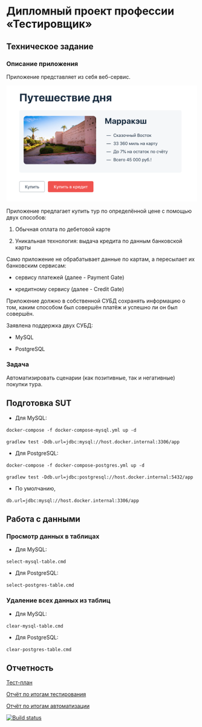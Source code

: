 # **Дипломный проект профессии «Тестировщик»**

## Техническое задание

### Описание приложения

Приложение представляет из себя веб-сервис.

![](./issues/service.png)

Приложение предлагает купить тур по определённой цене с помощью двух способов:

1. Обычная оплата по дебетовой карте

2. Уникальная технология: выдача кредита по данным банковской карты

Само приложение не обрабатывает данные по картам, а пересылает их банковским сервисам:

* сервису платежей (далее - Payment Gate)

* кредитному сервису (далее - Credit Gate)

Приложение должно в собственной СУБД сохранять информацию о том, каким способом был совершён платёж и успешно ли он был совершён.

Заявлена поддержка двух СУБД:

* MySQL

* PostgreSQL

### Задача

Автоматизировать сценарии (как позитивные, так и негативные) покупки тура.

## Подготовка SUT

- Для MySQL:

```docker-compose -f docker-compose-mysql.yml up -d```

```gradlew test -Ddb.url=jdbc:mysql://host.docker.internal:3306/app```

- Для PostgreSQL:

```docker-compose -f docker-compose-postgres.yml up -d```

```gradlew test -Ddb.url=jdbc:postgresql://host.docker.internal:5432/app```

- По умолчанию, 

```db.url=jdbc:mysql://host.docker.internal:3306/app```

## Работа с данными

### Просмотр данных в таблицах 

- Для MySQL:

```select-mysql-table.cmd```

- Для PostgreSQL:

```select-postgres-table.cmd```

### Удаление всех данных из таблиц 

- Для MySQL:

```clear-mysql-table.cmd```

- Для PostgreSQL:

```clear-postgres-table.cmd```

## Отчетность

[Тест-план](https://github.com/pava-14/qadplm/blob/master/Plan.md)

[Отчёт по итогам тестирования](https://github.com/pava-14/qadplm/blob/master/Report.md)

[Отчёт по итогам автоматизации](https://github.com/pava-14/qadplm/blob/master/Summary.md)

[![Build status](https://ci.appveyor.com/api/projects/status/i9yb3ium1awcukpr/branch/master?svg=true)](https://ci.appveyor.com/project/pava-14/qadplm/branch/master)
